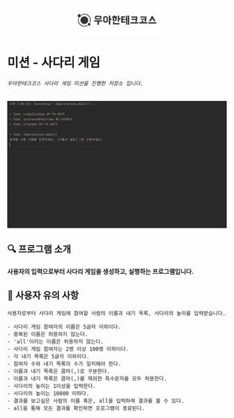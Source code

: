 <p align="center">
    <img src="./docs/image/woowacourse.png" alt="우아한테크코스" width="200px">
</p>

# 미션 - 사다리 게임

###### `우아한테크코스 사다리 게임 미션을 진행한 저장소 입니다.`
<img src="./docs/image/java-ladder.gif" width="800">


## 🔍 프로그램 소개
#### 사용자의 입력으로부터 사다리 게임을 생성하고, 실행하는 프로그램입니다.


## 🚀 사용자 유의 사항
`사용자로부터 사다리 게임에 참여할 사람의 이름과 내기 목록, 사다리의 높이를 입력받습니다.`
```
- 사다리 게임 참여자의 이름은 5글자 이하이다.
- 중복된 이름은 허용하지 않는다.
- 'all'이라는 이름은 허용하지 않는다.
- 사다리 게임 참여자는 2명 이상 100명 이하이다.
- 각 내기 목록은 5글자 이하이다.
- 참여자 수와 내기 목록의 수가 일치해야 한다.
- 이름과 내기 목록은 콤마(,)로 구분한다.
- 이름과 내기 목록은 콤마(,)를 제외한 특수문자를 모두 허용한다.
- 사다리의 높이는 1이상을 입력한다.
- 사다리의 높이는 10000 이하다.
- 결과를 보고싶은 사람의 이름 혹은, all을 입력하여 결과를 볼 수 있다.
- all을 통해 모든 결과를 확인하면 프로그램이 종료된다.
```

